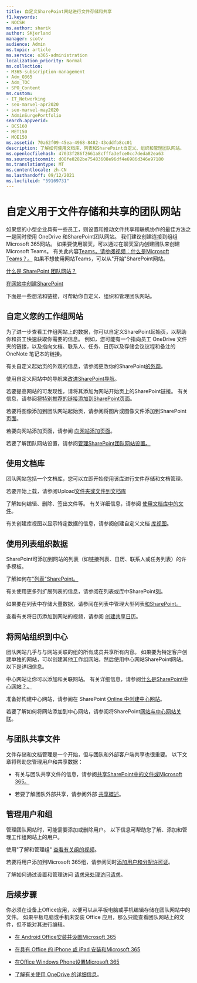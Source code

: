 ```yaml
---
title: 自定义SharePoint网站进行文件存储和共享
f1.keywords:
- NOCSH
ms.author: sharik
author: SKjerland
manager: scotv
audience: Admin
ms.topic: article
ms.service: o365-administration
localization_priority: Normal
ms.collection:
- M365-subscription-management
- Adm_O365
- Adm_TOC
- SPO_Content
ms.custom:
- IT_Networking
- seo-marvel-apr2020
- seo-marvel-may2020
- AdminSurgePortfolio
search.appverid:
- BCS160
- MET150
- MOE150
ms.assetid: 70a62f09-45ea-4968-8482-43cddfb8cc01
description: 了解如何使用文档库、列表和SharePoint自定义、组织和管理团队网站。
ms.openlocfilehash: 47033f286f2661a8cfffa3efce0cc7deda82ea63
ms.sourcegitcommit: d08fe0282be75483608e96df4e6986d346e97180
ms.translationtype: MT
ms.contentlocale: zh-CN
ms.lasthandoff: 09/12/2021
ms.locfileid: "59169731"
---
```

# <a name="customize-your-team-site-for-file-storage-and-sharing"></a>自定义用于文件存储和共享的团队网站

如果您的小型企业具有一些员工，则设置和推动文件共享和联机协作的最佳方法之一是同时使用 OneDrive 和SharePoint团队网站。 我们建议创建连接到组组Microsoft 365网站。 如果要使用聊天，可以通过在聊天室内创建团队来创建Microsoft Teams。 有关此内容[Teams，请参阅视频：什么是Microsoft Teams？。](https://support.microsoft.com/office/b98d533f-118e-4bae-bf44-3df2470c2b12) 如果不想使用网站Teams，可以从"开始"SharePoint网站。 
  
[什么是 SharePoint 团队网站？](https://support.microsoft.com/office/75545757-36c3-46a7-beed-0aaa74f0401e)
  
[在网站中创建SharePoint](https://support.microsoft.com/office/ef10c1e7-15f3-42a3-98aa-b5972711777d)
  
下面是一些想法和链接，可帮助你自定义、组织和管理团队网站。
  
 
## <a name="customize-your-team-site"></a>自定义您的工作组网站

为了进一步查看工作组网站上的数据，你可以自定义SharePoint起始页，以帮助你和员工快速获取你需要的信息。 例如，您可能有一个指向员工 OneDrive 文件夹的链接，以及指向文档、联系人、任务、日历以及存储会议议程和备注的 OneNote 笔记本的链接。
  
有关自定义起始页的外观的信息，请参阅更改你的SharePoint[的外观](https://support.microsoft.com/office/06bbadc3-6b04-4a60-9d14-894f6a170818)。
  
使用自定义网站中的导航来[改进SharePoint导航](https://support.microsoft.com/office/3cd61ae7-a9ed-4e1e-bf6d-4655f0bf25ca)。
  
若要提高网站的可发现性，请将其添加为网站开始页上的SharePoint链接。 有关信息，请参阅[将特别推荐的链接添加到SharePoint页面](/sharepoint/change-links-list-on-sharepoint-home-page)。
  
若要将图像添加到团队网站起始页，请参阅将图片或图像文件添加到SharePoint[页面](https://support.microsoft.com/office/4a9b0e98-c89a-4a41-8adb-b7750dccca16)。
  
若要向网站添加页面，请参阅 [向网站添加页面](https://support.microsoft.com/office/b3d46deb-27a6-4b1e-87b8-df851e503dec)。
  
若要了解团队网站设置，请参阅[管理SharePoint团队网站设置。](https://support.microsoft.com/office/8376034D-D0C7-446E-9178-6AB51C58DF42)
  
## <a name="work-with-document-libraries"></a>使用文档库

团队网站包括一个文档库，您可以立即开始使用该库进行文件存储和文档管理。

若要开始上载，请参阅Upload[文件夹或文件到文档库](https://support.microsoft.com/office/eb18fcba-c953-4d45-8d90-8da66edeacdb)
   
了解如何编辑、删除、签出文件等。 有关详细信息，请参阅 [使用文档库中的文件](https://support.microsoft.com/office/a9d89171-1673-4892-9dd2-1ca52037dea2)。
  
有关创建库视图以显示特定数据的信息，请参阅创建自定义文档 [库视图](https://support.microsoft.com/office/8f6b08e0-a9a0-4232-9b9b-b374a2ad3da7)。
  
## <a name="work-with-lists-to-organize-data"></a>使用列表组织数据

SharePoint可添加到网站的列表（如链接列表、日历、联系人或任务列表）的许多模板。
  
了解如何在["列表"SharePoint。](https://support.microsoft.com/office/0D397414-D95F-41EB-ADDD-5E6EFF41B083#ID0EAAGAAA=Online)
  
有关使用更多列扩展列表的信息，请参阅在列表或库中SharePoint[列](https://support.microsoft.com/office/2b0361ae-1bd3-41a3-8329-269e5f81cfa2)。
  
如果要在列表中存储大量数据，请参阅在列表中管理大型列表[和SharePoint。](https://support.microsoft.com/office/B8588DAE-9387-48C2-9248-C24122F07C59)
  
查看有关将日历添加到网站的视频，请参阅 [创建共享日历](https://support.microsoft.com/office/61b96006-70e2-4535-a34f-ee4fc772f798)。

## <a name="organize-sites-into-hubs"></a>将网站组织到中心

团队网站几乎与与网站关联的组的所有成员共享所有内容。 如果要为特定客户创建单独的网站，可以创建其他工作组网站，然后使用中心网站SharePoint网站。 以下是详细信息。
  
中心网站让你可以添加和关联网站。 有关详细信息，请参阅[什么是SharePoint中心网站？。](https://support.microsoft.com/office/fe26ae84-14b7-45b6-a6d1-948b3966427f)
  
准备好构建中心网站，请参阅在 SharePoint [Online 中创建中心网站](/sharepoint/create-hub-site)。
  
若要了解如何将网站添加到中心网站，请参阅将SharePoint[网站与中心网站关联](https://support.microsoft.com/office/ae0009fd-af04-4d3d-917d-88edb43efc05)。
  
## <a name="sharing-files-with-the-team"></a>与团队共享文件

文件存储和文档管理是一个开始，但与团队和外部客户端共享也很重要。 以下文章将帮助您管理用户和共享数据：
  
- 有关与团队共享文件的信息，请参阅[共享SharePoint中的文件或Microsoft 365。](https://support.microsoft.com/office/1fe37332-0f9a-4719-970e-d2578da4941c)
  
- 若要了解团队外部共享，请参阅外部 [共享概述](/sharepoint/external-sharing-overview)。
  
## <a name="managing-users-and-groups"></a>管理用户和组

管理团队网站时，可能需要添加或删除用户。 以下信息可帮助您了解、添加和管理工作组网站上的用户。
  
使用"了解和管理组" [查看有关组的视频](/learn/m365/)。 
  
若要将用户添加到Microsoft 365组，请参阅同时[添加用户和分配许可证](../add-users/add-users.md)。
  
了解如何通过设置和管理访问 [请求来处理访问请求](https://support.microsoft.com/office/94B26E0B-2822-49D4-929A-8455698654B3)。
  
## <a name="next-steps"></a>后续步骤

你必须在设备上Office应用，以便可以从平板电脑或手机编辑存储在团队网站中的文件。 如果平板电脑或手机未安装 Office 应用，那么只能查看团队网站上的文件，但不能对其进行编辑。 
    
  - [在 Android Office安装并设置Microsoft 365](https://support.microsoft.com/office/cafe9d6f-8b0c-4b03-b20a-12438a82a22d)
    
  - [在具有 Office 的 iPhone 或 iPad 安装和Microsoft 365](https://support.microsoft.com/office/9df6d10c-7281-4671-8666-6ca8e339b628)
    
  - [在Office Windows Phone设置Microsoft 365](https://support.microsoft.com/office/2b7c1b51-a717-45d6-90c9-ee1c1c5ee0b7)
    
- [了解有关使用 OneDrive 的详细信息](https://go.microsoft.com/fwlink/?LinkID=511458)。